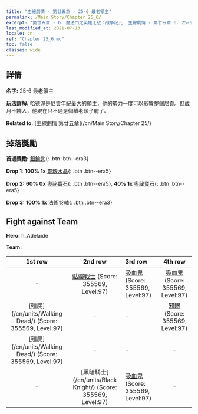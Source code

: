 ```yaml
---
title: "主線劇情 - 第廿五章 - 25-6 最老領主"
permalink: /Main Story/Chapter 25_6/
excerpt: "第廿五章 - 6. 魔法门之英雄无敌：战争纪元  主線劇情 - 第廿五章_6. 25-6 最老領主"
last_modified_at: 2021-07-13
locale: cn
ref: "Chapter 25_6.md"
toc: false
classes: wide
---
```


## 詳情

 **名字:** 25-6 最老領主

 **玩法詳解:** 哈德渥是尼貢年紀最大的領主，他的勢力一度可以影響整個尼貢。但歲月不饒人，他現在只不過是個糟老頭子罷了。

 **Related to:** [主線劇情 第廿五章](/cn/Main Story/Chapter 25/)

## 掉落獎勵

 **首通獎勵:** [銀鑰匙](/cn/Items/con_693/){: .btn .btn--era3}

 **Drop 1:** **100% 1x** [靈魂水晶](/cn/Items/mat_87/){: .btn .btn--era5}

 **Drop 2:** **60% 0x** [奧祕寶石](/cn/Items/mat_79/){: .btn .btn--era5}, **40% 1x** [奧祕寶石](/cn/Items/mat_79/){: .btn .btn--era5}

 **Drop 3:** **100% 1x** [法術卷軸](/cn/Items/con_694/){: .btn .btn--era3}


## Fight against Team
 **Hero:** h_Adelaide

 **Team:**


  | 1st row | 2nd row | 3rd row | 4th row |
  |:----:|:----:|:----|:----:|
  | - | [骷髏戰士](/cn/units/Skeleton/) (Score: 355569, Level:97)  | [吸血鬼](/cn/units/Vampire/) (Score: 355569, Level:97)  | [吸血鬼](/cn/units/Vampire/) (Score: 355569, Level:97)  |
  | [殭屍](/cn/units/Walking Dead/) (Score: 355569, Level:97)  | - | - | [邪眼](/cn/units/Beholder/) (Score: 355569, Level:97)  |
  | [殭屍](/cn/units/Walking Dead/) (Score: 355569, Level:97)  | - | - | - |
  | - | [黑暗騎士](/cn/units/Black Knight/) (Score: 355569, Level:97)  | [吸血鬼](/cn/units/Vampire/) (Score: 355569, Level:97)  | - |


